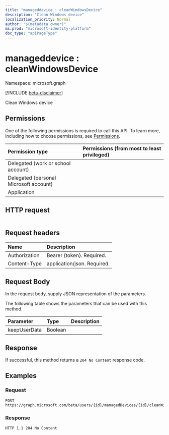 ```yaml
---
title: "manageddevice : cleanWindowsDevice"
description: "Clean Windows device"
localization_priority: Normal
author: "$(metadata.owner)"
ms.prod: "microsoft-identity-platform"
doc_type: "apiPageType"
---
```


# manageddevice : cleanWindowsDevice

Namespace: microsoft.graph

[!INCLUDE [beta-disclaimer](../../includes/beta-disclaimer.md)]

Clean Windows device

## Permissions

One of the following permissions is required to call this API. To learn more, including how to choose permissions, see [Permissions](/graph/permissions-reference).

| Permission type                        | Permissions (from most to least privileged) |
| :------------------------------------- | :------------------------------------------ |
| Delegated (work or school account)     |                                             |
| Delegated (personal Microsoft account) |                                             |
| Application                            |                                             |

## HTTP request

<!-- {
  "blockType": "ignored"
}
-->

```http

```

## Request headers

| Name          | Description                 |
| :------------ | :-------------------------- |
| Authorization | Bearer {token}. Required.   |
| Content-Type  | application/json. Required. |

## Request Body

In the request body, supply JSON representation of the parameters.

<!-- Actions and Functions -->

The following table shows the parameters that can be used with this method.

| Parameter    | Type    | Description |
| :----------- | :------ | :---------- |
| keepUserData | Boolean |             |

<!-- CRUD Methods -->

## Response

If successful, this method returns a `204 No Content` response code.

## Examples

### Request

<!-- {
  "blockType": "request",
  "name": "manageddevice_cleanwindowsdevice"
}
-->

```http
POST https://graph.microsoft.com/beta/users/{id}/managedDevices/{id}/cleanWindowsDevice

```

### Response

<!-- {
  "blockType": "response",
  "truncated": true,
  "@odata.type": "$(this.ReturnTypeFullName)"
}
-->

```http
HTTP 1.1 204 No Content

```

